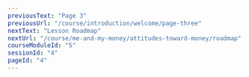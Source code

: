 ```yaml
---
previousText: "Page 3"
previousUrl: "/course/introduction/welcome/page-three"
nextText: "Lesson Roadmap"
nextUrl: "/course/me-and-my-money/attitudes-toward-money/roadmap"
courseModuleId: "5"
sessionId: "4"
pageId: "4"
---
```



